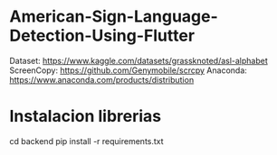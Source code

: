 # American-Sign-Language-Detection-Using-Flutter
Dataset: https://www.kaggle.com/datasets/grassknoted/asl-alphabet
ScreenCopy: https://github.com/Genymobile/scrcpy
Anaconda: https://www.anaconda.com/products/distribution
# Instalacion librerias
cd backend
pip install -r requirements.txt
